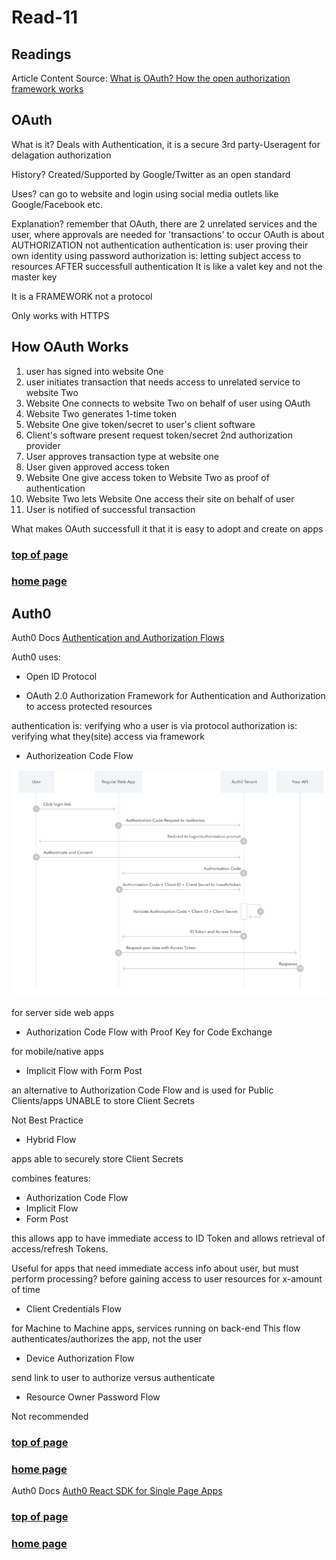 # Read-11

## Readings

Article Content Source:
[What is OAuth? How the open authorization framework works](https://www.csoonline.com/article/3216404/what-is-oauth-how-the-open-authorization-framework-works.html)

## OAuth

What is it?
Deals with Authentication, it is a secure 3rd party-Useragent for delagation authorization

History?
Created/Supported by Google/Twitter as an open standard

Uses?
can go to website and login using social media outlets like Google/Facebook etc.

Explanation?
remember that OAuth, there are 2 unrelated services and the user, where approvals are needed for 'transactions' to occur
OAuth is about AUTHORIZATION not authentication
  authentication is: user proving their own identity using password
  authorization is: letting subject access to resources AFTER successfull authentication
It is like a valet key and not the master key

It is a FRAMEWORK not a protocol

Only works with HTTPS

## How OAuth Works

1. user has signed into website One
2. user initiates transaction that needs access to unrelated service to website Two
3. Website One connects to website Two on behalf of user using OAuth
4. Website Two generates 1-time token
5. Website One give token/secret to user's client software
6. Client's software present request token/secret 2nd authorization provider
7. User approves transaction type at website one
8. User given approved access token
9. Website One give access token to Website Two as proof of authentication
10. Website Two lets Website One access their site on behalf of user
11. User is notified of successful transaction

What makes OAuth successfull it that it is easy to adopt and create on apps

### [top of page](#-Read-11)

### [home page](/README.md)

## Auth0

Auth0 Docs
[Authentication and Authorization Flows](https://auth0.com/docs/flows)

Auth0 uses:
- Open ID Protocol

- OAuth 2.0 Authorization Framework
for Authentication and Authorization to access protected resources

authentication is: verifying who a user is via protocol
authorization is: verifying what they(site) access via framework

- Authorizeation Code Flow

![Codeflow Diagram](../assets/CodeFlow.jpg)

for server side web apps

- Authorization Code Flow with Proof Key for Code Exchange

for mobile/native apps

- Implicit Flow with Form Post

an alternative to Authorization Code Flow and is used for Public Clients/apps UNABLE to store Client Secrets

Not Best Practice

- Hybrid Flow

apps able to securely store Client Secrets

combines features:

  - Authorization Code Flow
  - Implicit Flow
  - Form Post

this allows app to have immediate access to ID Token and allows retrieval of access/refresh Tokens.

Useful for apps that need immediate access info about user, but must perform processing? before gaining access to user resources for x-amount of time

- Client Credentials Flow

for Machine to Machine apps, services running on back-end
This flow authenticates/authorizes the app, not the user

- Device Authorization Flow

send link to user to authorize versus authenticate

- Resource Owner Password Flow

Not recommended

### [top of page](#-Read-11)

### [home page](/README.md)

Auth0 Docs
[Auth0 React SDK for Single Page Apps](https://auth0.com/docs/libraries/auth0-react)

### [top of page](#-Read-11)

### [home page](/README.md)

